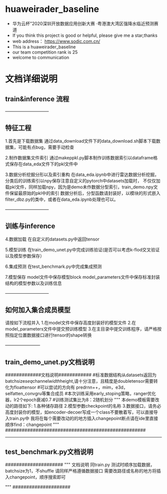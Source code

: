 # huaweirader_baseline
- 华为云杯”2020深圳开放数据应用创新大赛 ·粤港澳大湾区强降水临近预测赛道
- If you think this project is good or helpful, please give me a star,thanks
- web address： https://www.sodic.com.cn/
- This is a huaweirader_baseline 
- our team competition rank is 25
- welcome to communication
# 文档详细说明
## train&inference 流程

——————————
## 特征工程
1.首先是下载数据集
通过data_download文件下的data_download.sh脚本下载数据集，可能有点bug，需要手动检查

2.制作数据集文件索引
通过makeppkl.py脚本制作训练数据索引以dataframe格式保存在data_eda文件下的pkl文件中

3.数据分析挖掘分形以及索引重构
在data_eda.ipynb中进行雷达数据分析挖掘，分类后的训练索引以npy保存注意自定义的pytorch中datasets加载时，
不仅仅加载pkl文件，同样加载npy，因为是demo未作数据分型索引，train_demo.npy文件保留最原始的pkl中的索引
数据分析后，分型函数请封装好，以模块的形式嵌入filter_dbz.py的类中，或者在data_eda.ipynb处理也可以。




——————————
## 训练与inference
4.数据加载
在自定义的datasets.py中返回tensor

5.模型训练
在train_demo_unet.py中完成训练验证(是否可以考虑k-flod交叉验证以及模型参数保存）

6.集成预测
在test_benchmark.py中完成集成预测

7.模型保存
model文件中保存模型block
model_parameters文件中保存标准封装结构的模型参数以及训练信息






——————————
## 如何加入集合成员模型
请按如下流程并入
1.在model文件中保存高度封装好的模型文件
2.在model_parameters文件中提交预训练模型
3.在主目录中提交训练程序，请严格按照指定位置数据接口进行tensor的shape转换









————————
## train_demo_unet.py文档说明

#############文档说明############
#标准数据结构从datasets返回为 batchsize*seq*channel*width*height,请十分注意，且精度是doubletensor需要转化为floattensor
#可以尝试的方向有 predrnn++，mim，e3d，selfatten_convgru等集合成员
#本次训练采用early_stoping策略，ranger优化器，lr2个epoch衰减0.7
#训练测试集比为8：2随机划分
"""
本demo模板需要改动的路径如下:
1.各种储存路径
2.模型参数checkpoint的名称
3.数据接口，请务必高度封装你的模型，如encoder-decoer写成一个class不要散着写，可以直接导入train.py中
我将在每个需要改动的的地方插入changepoint断点请在ide里直接顺序find：changepoint
"""
###################################################






__________________
## test_benchmark.py文档说明
#####################
"""
文档说明
同train.py
测试时顺序加载数据，batchsize为1，不shuffle
请同样严格遵循数据接口
需要改路径或名称的地方将插入changepoint，顺序搜索即可

"""
#####################

